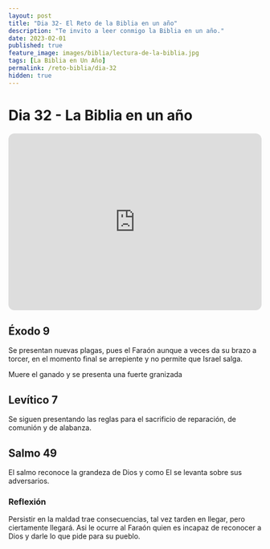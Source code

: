 ```yaml
---
layout: post
title: "Dia 32- El Reto de la Biblia en un año"
description: "Te invito a leer conmigo la Biblia en un año."
date: 2023-02-01
published: true
feature_image: images/biblia/lectura-de-la-biblia.jpg
tags: [La Biblia en Un Año]
permalink: /reto-biblia/dia-32
hidden: true
---
```


# Dia 32 - La Biblia en un año 
<iframe style="border-radius:12px" src="https://open.spotify.com/embed/episode/75WWSuIJvYNxpg6X4X9qf6?utm_source=generator" width="100%" height="352" frameBorder="0" allowfullscreen="" allow="autoplay; clipboard-write; encrypted-media; fullscreen; picture-in-picture" loading="lazy"></iframe>

## Éxodo 9
Se presentan nuevas plagas, pues el Faraón aunque a veces da su brazo a torcer, en el momento final se arrepiente y no permite que Israel salga.

Muere el ganado y se presenta una fuerte granizada

## Levítico 7
Se siguen presentando las reglas para el sacrificio de reparación, de comunión y de alabanza.

## Salmo 49
El salmo reconoce la grandeza de Dios y como El se levanta sobre sus adversarios.

### Reflexión
Persistir en la maldad trae consecuencias, tal vez tarden en llegar, pero ciertamente llegará. Asi le ocurre al Faraón quien es incapaz de reconocer a Dios y darle lo que pide para su pueblo.





